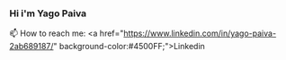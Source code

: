### Hi i'm Yago Paiva
📫 How to reach me: <a href="https://www.linkedin.com/in/yago-paiva-2ab689187/" background-color:#4500FF;">Linkedin</a>

<!--
**YagoPaiiva/YagoPaiiva** is a ✨ _special_ ✨ repository because its `README.md` (this file) appears on your GitHub profile.

Here are some ideas to get you started:

- 🔭 I’m currently working on ...
- 🌱 I’m currently learning ...
- 👯 I’m looking to collaborate on ...
- 🤔 I’m looking for help with ...
- 💬 Ask me about ...
- 📫 How to reach me: ...
- 😄 Pronouns: ...
- ⚡ Fun fact: ...
-->
